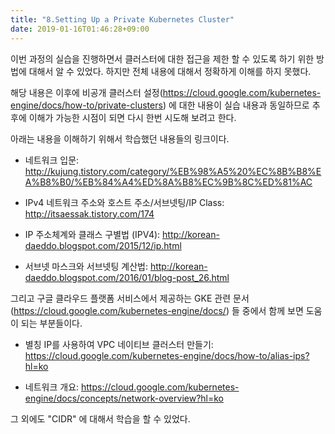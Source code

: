 ```yaml
---
title: "8.Setting Up a Private Kubernetes Cluster"
date: 2019-01-16T01:46:28+09:00
---
```


이번 과정의 실습을 진행하면서 클러스터에 대한 접근을 제한 할 수 있도록 하기 위한 방법에 대해서 알 수 있었다. 하지만 전체 내용에 대해서 정확하게 이해를 하지 못했다.



해당 내용은 이후에 비공개 클러스터 설정(https://cloud.google.com/kubernetes-engine/docs/how-to/private-clusters) 에 대한 내용이 실습 내용과 동일하므로 추후에 이해가 가능한 시점이 되면 다시 한번 시도해 보려고 한다.



아래는 내용을 이해하기 위해서 학습했던 내용들의 링크이다.



- 네트워크 입문: http://kujung.tistory.com/category/%EB%98%A5%20%EC%8B%B8%EA%B8%B0/%EB%84%A4%ED%8A%B8%EC%9B%8C%ED%81%AC

- IPv4 네트워크 주소와 호스트 주소/서브넷팅/IP Class: http://itsaessak.tistory.com/174

- IP 주소체계와 클래스 구별법 (IPV4): http://korean-daeddo.blogspot.com/2015/12/ip.html

- 서브넷 마스크와 서브넷팅 계산법: http://korean-daeddo.blogspot.com/2016/01/blog-post_26.html



그리고 구글 클라우드 플랫폼 서비스에서 제공하는 GKE 관련 문서(https://cloud.google.com/kubernetes-engine/docs/) 들 중에서 함께 보면 도움이 되는 부분들이다.

- 별칭 IP를 사용하여 VPC 네이티브 클러스터 만들기: https://cloud.google.com/kubernetes-engine/docs/how-to/alias-ips?hl=ko

- 네트워크 개요: https://cloud.google.com/kubernetes-engine/docs/concepts/network-overview?hl=ko



그 외에도 "CIDR" 에 대해서 학습을 할 수 있었다.
